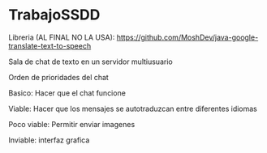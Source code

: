 # TrabajoSSDD

Libreria (AL FINAL NO LA USA): 
https://github.com/MoshDev/java-google-translate-text-to-speech

Sala de chat de texto en un servidor multiusuario

Orden de prioridades del chat

Basico: Hacer que el chat funcione

Viable: Hacer que los mensajes se autotraduzcan entre diferentes idiomas

Poco viable: Permitir enviar imagenes

Inviable: interfaz grafica
